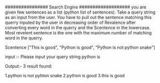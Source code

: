 ################ Search Engine ###################
you are given few sentences as a list (python list of sentences). Take a query string as an input from the user. You have to pull out the sentence matching this querry inputed by the user in decreasing order of Revalence after converting every word in the querry and the Scentence in the lowercase. Most revelent sentence is the one with the maximum number of matching word in the querry. 

Scentence ["This is good", "Python is good", "Python is not python snake"]

input :- 
Please input your query string python is 

Output:- 
3 result found:

1.python is not pyhton snake 
2.python is good 
3.this is good  
